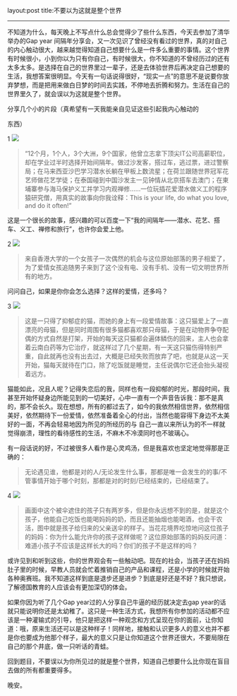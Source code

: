 layout:post
title:不要以为这就是整个世界

-------
不知道为什么，每天晚上不写点什么总会觉得少了些什么东西，今天去参加了清华举办的Gap year 间隔年分享会，又一次见识了曾经没有看过的世界，真的对自己的内心触动很大，越来越觉得知道自己想要什么是一件多么重要的事情。这个世界有时候很小，小到你以为只有你自己，有时候很大，你不知道的不曾经历过的还有太多太多。是选择在自己的世界里过一辈子，还是去体验世界后再决定自己想要的生活，我想答案很明显。今天有一句话说得很好，“现实一点”的意思不是说要你放弃梦想，而是把用来做白日梦的时间去实践，不停地去折腾和努力。生活在自己的世界里久了，就会误以为这就是整个世界。

分享几个小的片段（真希望有一天我能亲自见证这些引起我内心触动的

东西）

1
![](http://ww4.sinaimg.cn/large/b3da835fjw1egpwsxj72dj21kw16oaxj.jpg)
>“12个月，1个人，3个大洲，9个国家，他曾立志拿下顶尖IT公司高薪职位，却在学业过半时选择开始间隔年。做过沙发客，搭过车，逃过票，进过警察局；在马来西亚沙巴学习潜水长躺在甲板上数流星；在荷兰跟随世界冠军花艺师做花艺学徒；在泰国碰到中国沙发主一见钟情从北京搭车去澳门；在柬埔寨参与海马保护义工并学习内观禅修……一位玩插花爱潜水做义工的程序猿研究僧，用真实的故事向你我诠释：This is your life, do what you love, and do it often!”

这是一个很长的故事，感兴趣的可以百度一下“我的间隔年——潜水、花艺、搭车、义工、禅修和旅行”，也许你会爱上他。

2
![](http://ww1.sinaimg.cn/large/b3da835fjw1egpwt2fp0dj21kw16o1gi.jpg)
>来自香港大学的一个女孩子一次偶然的机会与这位原始部落的男子相爱了，为了爱情女孩追随男子来到了这个没有电、没有手机、没有一切文明世界所有的地方。

问问自己，如果是你你会怎么选择？这样的爱情，还多吗？

3
![](http://ww3.sinaimg.cn/large/b3da835fjw1egpwv6cdqej21kw16o1f3.jpg)
>这是一只得了抑郁症的猫，而她的身上有一段爱情故事：这只猫爱上了一直漂亮的母猫，但是同时周围有很多猫都喜欢那只母猫，于是在动物界争夺配偶的方式自然是打架，开始的每天这只猫都会遍体鳞伤的回来，主人也会拿着云南白药等为它治疗，就这样过了几个星期，有一天这只猫伤得特别严重，自此就再也没有出去过，大概是已经失败而放弃了吧，也就是从这一天
开始，猫每天就待在门口，除了吃饭就是睡觉，主任说偶尔它还会抬头凝视着远方。

猫能如此，况且人呢？记得失恋后的我，同样也有一段抑郁的时光，那段时间，我甚至开始怀疑身边所能见到的一切美好，心中一直有一个声音告诉我：那不是真的，那不会长久。现在想想，所有的都过去了，如今的我依然相信世界，依然相信美好，依然期待下一份爱情，依然准备着全心的付出，当然也能容得下身边不太美好的一面，不再会轻易地因为所见的所经历的与
自己一直以来所认为的不一样就觉得崩溃，理性的看待感性的生活，不麻木不冷漠同时也不玻璃心。

有一段话说的好，不过被很多人看作是心灵鸡汤，但是我喜欢也坚定地觉得那是正确的：
>无论遇见谁，他都是对的人/无论发生什么事，那都是唯一会发生的的事/不管事情开始于哪个时刻，那都是对的时刻/已经结束的，已经结束了。

4
![](http://ww3.sinaimg.cn/large/b3da835fjw1egpwsu6dw9j21kw16onlp.jpg)
>画面中这个被伞遮住的孩子只有两岁多，但是你永远想不到的是，就是这个孩子，他能自己吃饭也能喝妈妈的奶，而且还能抽烟也能喝酒，也会干农活，图中就是孩子给归来的父亲送伞的样子。当花花境界吃惊地问这位孩子的妈妈：你为什么能允许你的孩子这样做呢？这位原始部落的妈妈反问道：难道小孩子不应该是这样长大的吗？你们的孩子不是这样的吗？

或许见到和听到这些，你的世界观会有一些触动吧。现在的社会，当孩子还在妈妈肚子里的时候，早教人员就会忙着推销自己的产品和课程，还是小学的时候就开始各种奥赛班。我不知道这样到底是退步还是进步？到底是好还是不好？我只想说，了解德国教育的人应该会有更加深切的体会。

如果你因为听了几个Gap year过的人分享自己牛逼的经历就决定去gap year的话就只能说明你还是太幼稚了。这只是一种生活方式，我想所有你参加的活动都不应该是一种灌输式的引导，他只是把这样一种观念和方式呈现在你的面前，让你知道：哦，原来生活还可以是这种样子！同样地，接触和认识更多人的意义也并不都是你也要成为他那个样子，最大的意义只是让你知道这个世界还很大，不要局限在自己的那个井底，做一只听话的青蛙。

回到题目，不要误以为你所见过的就是整个世界，知道自己想要什么比你现在盲目去做的所有都重要得多。

晚安。
